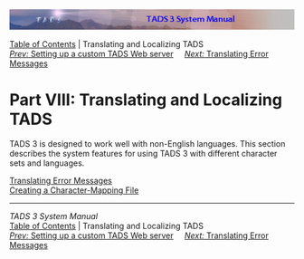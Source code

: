 <div class="topbar">

<img src="topbar.jpg" data-border="0" />

</div>

<div class="nav">

<a href="toc.htm" class="nav">Table of Contents</a> \| Translating and
Localizing TADS  
<span class="navnp"><a href="webhost.htm" class="nav"><em>Prev:</em> Setting up a custom
TADS Web server</a>    
<a href="errtrans.htm" class="nav"><em>Next:</em> Translating Error
Messages</a>     </span>

</div>

<div class="main">

# Part VIII: Translating and Localizing TADS

TADS 3 is designed to work well with non-English languages. This section
describes the system features for using TADS 3 with different character
sets and languages.

<div class="sectoc">

[Translating Error Messages](errtrans.htm)  
[Creating a Character-Mapping File](cmap.htm)  

</div>

</div>

------------------------------------------------------------------------

<div class="navb">

*TADS 3 System Manual*  
<a href="toc.htm" class="nav">Table of Contents</a> \| Translating and
Localizing TADS  
<span class="navnp"><a href="webhost.htm" class="nav"><em>Prev:</em> Setting up a custom
TADS Web server</a>    
<a href="errtrans.htm" class="nav"><em>Next:</em> Translating Error
Messages</a>     </span>

</div>
